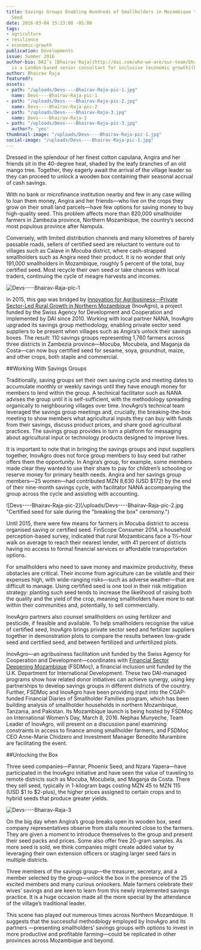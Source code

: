 ```yaml
---
title: Savings Groups Enabling Hundreds of Smallholders in Mozambique to Buy Certified
  Seed
date: 2016-03-04 15:23:00 -05:00
tags:
- agriculture
- resilience
- economic-growth
publication: Developments
issue: Summer 2016
author-bio: DAI’s [Bhairav Raja](http://dai.com/who-we-are/our-team/bhairav-raja)
  is a London-based senior consultant for inclusive [economic growth](http://dai.com/our-work/solutions/economic-growth).
author: Bhairav Raja
featured?: 
assets:
- path: "/uploads/Devs----Bhairav-Raja-pic-1.jpg"
  name: Devs----Bhairav-Raja-pic-1
- path: "/uploads/Devs----Bhairav-Raja-pic-2.jpg"
  name: Devs----Bhairav-Raja-pic-2
- path: "/uploads/Devs----Bhairav-Raja-3.jpg"
  name: Devs----Bhairav-Raja-3
- path: "/uploads/Devs----Bhairav-Raja-pic-3.jpg"
  author?: 'yes'
thumbnail-image: "/uploads/Devs----Bhairav-Raja-pic-1.jpg"
social-image: "/uploads/Devs----Bhairav-Raja-pic-1.jpg"
---
```


Dressed in the splendour of her finest cotton capulana, Angira and her friends sit in the 40-degree heat, shaded by the leafy branches of an old mango tree. Together, they eagerly await the arrival of the village leader so they can proceed to unlock a wooden box containing their seasonal accrual of cash savings.




With no bank or microfinance institution nearby and few in any case willing to loan them money, Angira and her friends—who live on the crops they grow on their small land parcels—have few options for saving money to buy high-quality seed. This problem affects more than 820,000 smallholder farmers in Zambezia province, Northern Mozambique, the country’s second most populous province after Nampula. 

Conversely, with limited distribution channels and many kilometres of barely passable roads, sellers of certified seed are reluctant to venture out to villages such as Caiave in Mocuba district, where cash-strapped smallholders such as Angira need their product. It is no wonder that only 191,000 smallholders in Mozambique, roughly 5 percent of the total, buy certified seed. Most recycle their own seed or take chances with local traders, continuing the cycle of meagre harvests and incomes.

![Devs----Bhairav-Raja-pic-1](/uploads/Devs----Bhairav-Raja-pic-1.jpg "Angira, in white, counts her share of money from the savings group.") 

In 2015, this gap was bridged by [Innovation for Agribusiness—Private Sector-Led Rural Growth in Northern Mozambique](http://dai.com/our-work/projects/mozambique%E2%80%94innovation-agribusiness-inovagro) (InovAgro), a project funded by the Swiss Agency for Development and Cooperation and implemented by DAI since 2010. Working with local partner NANA, InovAgro upgraded its savings group methodology, enabling private sector seed suppliers to be present when villages such as Angira’s unlock their savings boxes. The result: 110 savings groups representing 1,760 farmers across three districts in Zambezia province—Mocuba, Mocubela, and Maganja da Costa—can now buy certified seed for sesame, soya, groundnut, maize, and other crops, both staple and commercial.

##Working With Savings Groups

Traditionally, saving groups set their own saving cycle and meeting dates to accumulate monthly or weekly savings until they have enough money for members to lend within the group. A technical facilitator such as NANA advises the group until it is self-sufficient, with the methodology spreading organically to neighbouring villages over time. InovAgro’s technical team leveraged the savings group meetings and, crucially, the breaking-the-box meeting to show members what agricultural inputs they can buy with funds from their savings, discuss product prices, and share good agricultural practices. The savings group provides in turn a platform for messaging about agricultural input or technology products designed to improve lives.

It is important to note that in bringing the savings groups and input suppliers together, InovAgro does not force group members to buy seed but rather offers them the opportunity. In Angira’s group, for example, some members made clear they wanted to use their share to pay for children’s schooling or reserve money for primary health needs. Angira and her savings group members—25 women—had contributed MZN 8,630 (USD $172) by the end of their nine-month savings cycle, with facilitator NANA accompanying the group across the cycle and assisting with accounting. 

![Devs----Bhairav-Raja-pic-2](/uploads/Devs----Bhairav-Raja-pic-2.jpg "Certified seed for sale during the "breaking the box" ceremony.") 

Until 2015, there were few means for farmers in Mocuba district to access organised saving or certified seed. FinScope Consumer 2014, a household perception-based survey, indicated that rural Mozambicans face a 1½-hour walk on average to reach their nearest lender, with 41 percent of districts having no access to formal financial services or affordable transportation options.

For smallholders who need to save money and maximize productivity, these obstacles are critical. Their income from agriculture can be volatile and their expenses high, with wide-ranging risks—such as adverse weather—that are difficult to manage. Using certified seed is one tool in their risk mitigation strategy: planting such seed tends to increase the likelihood of raising both the quality and the yield of the crop, meaning smallholders have more to eat within their communities and, potentially, to sell commercially. 

InovAgro partners also counsel smallholders on using fertilizer and pesticide, if feasible and available. To help smallholders recognise the value of certified seed, InovAgro brings private sector seed and fertilizer suppliers together in demonstration plots to compare the results between low-grade seed and certified seed, and between fertilized and unfertilized plots.

<aside><p>InovAgro—an agribusiness facilitation unit funded by the Swiss Agency for Cooperation and Development—coordinates with <a href="http://dai.com/our-work/projects/mozambique%E2%80%94financial-sector-deepening-fsdmo%C3%A7">Financial Sector Deepening Mozambique</a> (FSDMoç), a financial inclusion unit funded by the U.K. Department for International Development. These two DAI-managed programs show how related donor initiatives can achieve synergy, using key partnerships to develop savings groups in different districts of the country. Further, FSDMoç and InovAgro have been providing input into the CGAP-funded Financial Diaries of Smallholder Families program, which has been building analysis of smallholder households in northern Mozambique, Tanzania, and Pakistan. Its Mozambique launch is being hosted by FSDMoç on International Women’s Day, March 8, 2016. Nephas Munyeche, Team Leader of InovAgro, will present on a discussion panel examining constraints in access to finance among smallholder farmers, and FSDMoç CEO Anne-Marie Chidzero and Investment Manager Benedito Murambire are facilitating the event.</p>
</aside>

##Unlocking the Box

Three seed companies—Pannar, Phoenix Seed, and Nzara Yapera—have participated in the InovAgro initiative and have seen the value of traveling to remote districts such as Mocuba, Mocubela, and Maganja da Costa. There they sell seed, typically in 1-kilogram bags costing MZN 45 to MZN 115 (USD $1 to $2-plus), the higher prices assigned to certain crops and to hybrid seeds that produce greater yields.

![Devs----Bhairav-Raja-3](/uploads/Devs----Bhairav-Raja-3.jpg) 

On the big day when Angira’s group breaks open its wooden box, seed company representatives observe from stalls mounted close to the farmers. They are given a moment to introduce themselves to the group and present their seed packs and prices. Some also offer free 20-gram samples. As more seed is sold, we think companies might create added value by leveraging their own extension officers or staging larger seed fairs in multiple districts.

Three members of the savings group—the treasurer, secretary, and a member selected by the group—unlock the box in the presence of the 25 excited members and many curious onlookers. Male farmers celebrate their wives’ savings and are keen to learn from this newly implemented savings practice. It is a huge occasion made all the more special by the attendance of the village’s traditional leader.

This scene has played out numerous times across Northern Mozambique. It suggests that the successful methodology employed by InovAgro and its partners —presenting smallholders’ savings groups with options to invest in more productive and profitable farming—could be replicated in other provinces across Mozambique and beyond.
